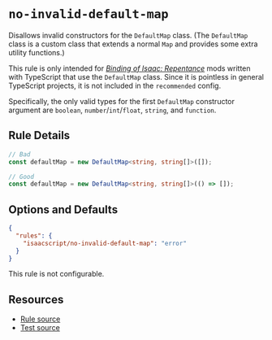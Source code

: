 # `no-invalid-default-map`

Disallows invalid constructors for the `DefaultMap` class. (The `DefaultMap` class is a custom class that extends a normal `Map` and provides some extra utility functions.)

This rule is only intended for _[Binding of Isaac: Repentance](https://store.steampowered.com/app/1426300/The_Binding_of_Isaac_Repentance/)_ mods written with TypeScript that use the `DefaultMap` class. Since it is pointless in general TypeScript projects, it is not included in the `recommended` config.

Specifically, the only valid types for the first `DefaultMap` constructor argument are `boolean`, `number`/`int`/`float`, `string`, and `function`.

## Rule Details

```ts
// Bad
const defaultMap = new DefaultMap<string, string[]>([]);

// Good
const defaultMap = new DefaultMap<string, string[]>(() => []);
```

## Options and Defaults

```json
{
  "rules": {
    "isaacscript/no-invalid-default-map": "error"
  }
}
```

This rule is not configurable.

## Resources

- [Rule source](../../src/rules/no-invalid-default-map.ts)
- [Test source](../../tests/rules/no-invalid-default-map.test.ts)
